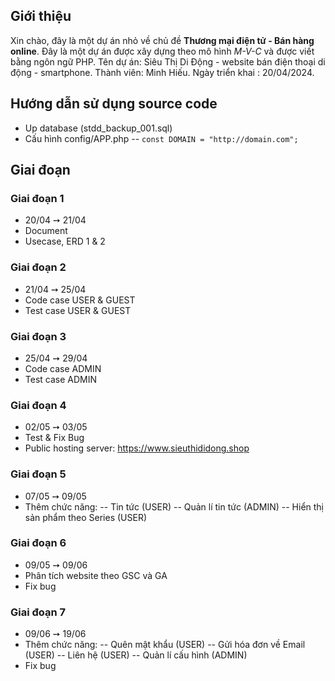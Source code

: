 ## Giới thiệu

Xin chào, đây là một dự án nhỏ về chủ đề **Thương mại điện tử - Bán hàng online**. Đây là một dự án được xây dựng theo mô hình *M-V-C* và được viết bằng ngôn ngữ PHP.
Tên dự án: Siêu Thị Di Động - website bán điện thoại di động - smartphone.
Thành viên: Minh Hiếu.
Ngày triển khai : 20/04/2024.

## Hướng dẫn sử dụng source code

- Up database (stdd_backup_001.sql)
- Cấu hình config/APP.php
-- ```const DOMAIN = "http://domain.com";```


## Giai đoạn

### Giai đoạn 1
- 20/04 ➙ 21/04
- Document
- Usecase, ERD 1 & 2
### Giai đoạn 2
- 21/04 ➙ 25/04
- Code case USER & GUEST
- Test case USER & GUEST
### Giai đoạn 3
- 25/04 ➙ 29/04
- Code case ADMIN
- Test case ADMIN
### Giai đoạn 4
- 02/05 ➙ 03/05
- Test & Fix Bug
- Public hosting server: https://www.sieuthididong.shop
### Giai đoạn 5
- 07/05 ➙ 09/05
- Thêm chức năng:
-- Tin tức (USER)
-- Quản lí tin tức (ADMIN)
-- Hiển thị sản phẩm theo Series (USER)
### Giai đoạn 6
- 09/05 ➙ 09/06
- Phân tích website theo GSC và GA
- Fix bug
### Giai đoạn 7
- 09/06 ➙ 19/06
- Thêm chức năng:
-- Quên mật khẩu (USER)
-- Gửi hóa đơn về Email (USER)
-- Liên hệ (USER)
-- Quản lí cấu hình (ADMIN)
- Fix bug

